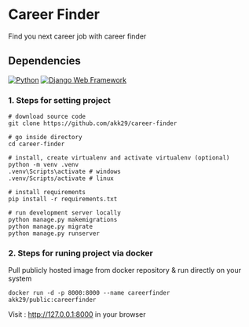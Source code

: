 # Career Finder

Find you next career job with career finder

## Dependencies

[![Python](https://img.shields.io/badge/python-3.13.3-blue.svg?style=flat-square)](https://www.python.org/downloads/release/python-3133/)
[![Django Web Framework](https://img.shields.io/badge/django-4.2.0-blue.svg?style=flat-square)](https://pypi.org/project/Django/4.2.0/)



### 1. Steps for setting project

```
# download source code
git clone https://github.com/akk29/career-finder

# go inside directory
cd career-finder

# install, create virtualenv and activate virtualenv (optional)
python -m venv .venv
.venv\Scripts\activate # windows
.venv/Scripts/activate # linux

# install requirements
pip install -r requirements.txt

# run development server locally
python manage.py makemigrations
python manage.py migrate
python manage.py runserver
```

### 2. Steps for runing project via docker

Pull publicly hosted image from docker repository & run directly on your system

```
docker run -d -p 8000:8000 --name careerfinder akk29/public:careerfinder
```

Visit : http://127.0.0.1:8000 in your browser
